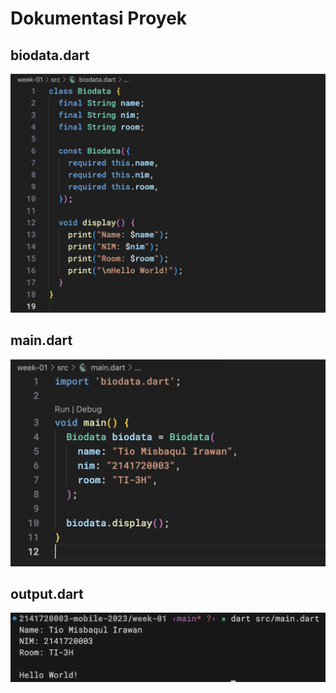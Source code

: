 # Dokumentasi Proyek

## biodata.dart
![Biodata](biodata.png)

## main.dart
![Main](main.png)

## output.dart
![Output](output.png)